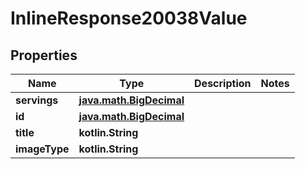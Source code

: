 
# InlineResponse20038Value

## Properties
Name | Type | Description | Notes
------------ | ------------- | ------------- | -------------
**servings** | [**java.math.BigDecimal**](java.math.BigDecimal.md) |  | 
**id** | [**java.math.BigDecimal**](java.math.BigDecimal.md) |  | 
**title** | **kotlin.String** |  | 
**imageType** | **kotlin.String** |  | 



